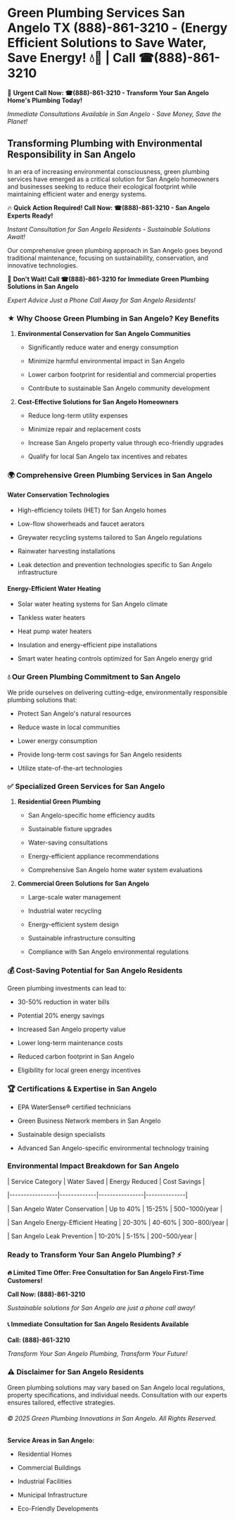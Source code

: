 # Green Plumbing Services San Angelo TX (888)-861-3210 - (Energy Efficient Solutions to Save Water, Save Energy! 💧🌿 | Call ☎(888)-861-3210

🚨 **Urgent Call Now: ☎(888)-861-3210 - Transform Your San Angelo Home's Plumbing Today!**
*Immediate Consultations Available in San Angelo - Save Money, Save the Planet!*

## Transforming Plumbing with Environmental Responsibility in San Angelo

In an era of increasing environmental consciousness, green plumbing services have emerged as a critical solution for San Angelo homeowners and businesses seeking to reduce their ecological footprint while maintaining efficient water and energy systems. 

🔥 **Quick Action Required! Call Now: ☎(888)-861-3210 - San Angelo Experts Ready!**
*Instant Consultation for San Angelo Residents - Sustainable Solutions Await!*

Our comprehensive green plumbing approach in San Angelo goes beyond traditional maintenance, focusing on sustainability, conservation, and innovative technologies.

🚨 **Don't Wait! Call ☎(888)-861-3210 for Immediate Green Plumbing Solutions in San Angelo**
*Expert Advice Just a Phone Call Away for San Angelo Residents!*

### ★ Why Choose Green Plumbing in San Angelo? Key Benefits

1. **Environmental Conservation for San Angelo Communities** 
   - Significantly reduce water and energy consumption
   - Minimize harmful environmental impact in San Angelo
   - Lower carbon footprint for residential and commercial properties
   - Contribute to sustainable San Angelo community development

2. **Cost-Effective Solutions for San Angelo Homeowners** 
   - Reduce long-term utility expenses
   - Minimize repair and replacement costs
   - Increase San Angelo property value through eco-friendly upgrades
   - Qualify for local San Angelo tax incentives and rebates

### 🌍 Comprehensive Green Plumbing Services in San Angelo

#### Water Conservation Technologies
- High-efficiency toilets (HET) for San Angelo homes
- Low-flow showerheads and faucet aerators
- Greywater recycling systems tailored to San Angelo regulations
- Rainwater harvesting installations
- Leak detection and prevention technologies specific to San Angelo infrastructure

#### Energy-Efficient Water Heating
- Solar water heating systems for San Angelo climate
- Tankless water heaters
- Heat pump water heaters
- Insulation and energy-efficient pipe installations
- Smart water heating controls optimized for San Angelo energy grid

### 💧 Our Green Plumbing Commitment to San Angelo

We pride ourselves on delivering cutting-edge, environmentally responsible plumbing solutions that:
- Protect San Angelo's natural resources
- Reduce waste in local communities
- Lower energy consumption
- Provide long-term cost savings for San Angelo residents
- Utilize state-of-the-art technologies

### ✅ Specialized Green Services for San Angelo

1. **Residential Green Plumbing**
   - San Angelo-specific home efficiency audits
   - Sustainable fixture upgrades
   - Water-saving consultations
   - Energy-efficient appliance recommendations
   - Comprehensive San Angelo home water system evaluations

2. **Commercial Green Solutions for San Angelo**
   - Large-scale water management
   - Industrial water recycling
   - Energy-efficient system design
   - Sustainable infrastructure consulting
   - Compliance with San Angelo environmental regulations

### 💰 Cost-Saving Potential for San Angelo Residents

Green plumbing investments can lead to:
- 30-50% reduction in water bills
- Potential 20% energy savings
- Increased San Angelo property value
- Lower long-term maintenance costs
- Reduced carbon footprint in San Angelo
- Eligibility for local green energy incentives

### 🏆 Certifications & Expertise in San Angelo

- EPA WaterSense® certified technicians
- Green Business Network members in San Angelo
- Sustainable design specialists
- Advanced San Angelo-specific environmental technology training

### Environmental Impact Breakdown for San Angelo

| Service Category | Water Saved | Energy Reduced | Cost Savings |
|-----------------|-------------|----------------|--------------|
| San Angelo Water Conservation | Up to 40% | 15-25% | $500-$1000/year |
| San Angelo Energy-Efficient Heating | 20-30% | 40-60% | $300-$800/year |
| San Angelo Leak Prevention | 10-20% | 5-15% | $200-$500/year |

### Ready to Transform Your San Angelo Plumbing? ⚡

**🔥 Limited Time Offer: Free Consultation for San Angelo First-Time Customers!**

**Call Now: (888)-861-3210**
*Sustainable solutions for San Angelo are just a phone call away!*

#### 📞 Immediate Consultation for San Angelo Residents Available

**Call: (888)-861-3210**
*Transform Your San Angelo Plumbing, Transform Your Future!*

### ⚠️ Disclaimer for San Angelo Residents

Green plumbing solutions may vary based on San Angelo local regulations, property specifications, and individual needs. Consultation with our experts ensures tailored, effective strategies.

###### © 2025 Green Plumbing Innovations in San Angelo. All Rights Reserved.

**Service Areas in San Angelo:** 
- Residential Homes
- Commercial Buildings
- Industrial Facilities
- Municipal Infrastructure
- Eco-Friendly Developments